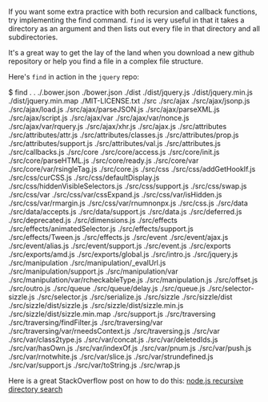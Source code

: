 
If you want some extra practice with both recursion and callback functions, try implementing the find command.  `find` is very useful in that it takes a directory as an argument and then lists out every file in that directory and all subdirectories.  

It's a great way to get the lay of the land when you download a new github repository or help you find a file in a complex file structure.

Here's `find` in action in the `jquery` repo:

<terminal>
$ find .
.
./.bower.json
./bower.json
./dist
./dist/jquery.js
./dist/jquery.min.js
./dist/jquery.min.map
./MIT-LICENSE.txt
./src
./src/ajax
./src/ajax/jsonp.js
./src/ajax/load.js
./src/ajax/parseJSON.js
./src/ajax/parseXML.js
./src/ajax/script.js
./src/ajax/var
./src/ajax/var/nonce.js
./src/ajax/var/rquery.js
./src/ajax/xhr.js
./src/ajax.js
./src/attributes
./src/attributes/attr.js
./src/attributes/classes.js
./src/attributes/prop.js
./src/attributes/support.js
./src/attributes/val.js
./src/attributes.js
./src/callbacks.js
./src/core
./src/core/access.js
./src/core/init.js
./src/core/parseHTML.js
./src/core/ready.js
./src/core/var
./src/core/var/rsingleTag.js
./src/core.js
./src/css
./src/css/addGetHookIf.js
./src/css/curCSS.js
./src/css/defaultDisplay.js
./src/css/hiddenVisibleSelectors.js
./src/css/support.js
./src/css/swap.js
./src/css/var
./src/css/var/cssExpand.js
./src/css/var/isHidden.js
./src/css/var/rmargin.js
./src/css/var/rnumnonpx.js
./src/css.js
./src/data
./src/data/accepts.js
./src/data/support.js
./src/data.js
./src/deferred.js
./src/deprecated.js
./src/dimensions.js
./src/effects
./src/effects/animatedSelector.js
./src/effects/support.js
./src/effects/Tween.js
./src/effects.js
./src/event
./src/event/ajax.js
./src/event/alias.js
./src/event/support.js
./src/event.js
./src/exports
./src/exports/amd.js
./src/exports/global.js
./src/intro.js
./src/jquery.js
./src/manipulation
./src/manipulation/_evalUrl.js
./src/manipulation/support.js
./src/manipulation/var
./src/manipulation/var/rcheckableType.js
./src/manipulation.js
./src/offset.js
./src/outro.js
./src/queue
./src/queue/delay.js
./src/queue.js
./src/selector-sizzle.js
./src/selector.js
./src/serialize.js
./src/sizzle
./src/sizzle/dist
./src/sizzle/dist/sizzle.js
./src/sizzle/dist/sizzle.min.js
./src/sizzle/dist/sizzle.min.map
./src/support.js
./src/traversing
./src/traversing/findFilter.js
./src/traversing/var
./src/traversing/var/rneedsContext.js
./src/traversing.js
./src/var
./src/var/class2type.js
./src/var/concat.js
./src/var/deletedIds.js
./src/var/hasOwn.js
./src/var/indexOf.js
./src/var/pnum.js
./src/var/push.js
./src/var/rnotwhite.js
./src/var/slice.js
./src/var/strundefined.js
./src/var/support.js
./src/var/toString.js
./src/wrap.js

</terminal>

Here is a great StackOverflow post on how to do this: [node.js recursive directory search](http://stackoverflow.com/questions/5827612/node-js-fs-readdir-recursive-directory-search)
